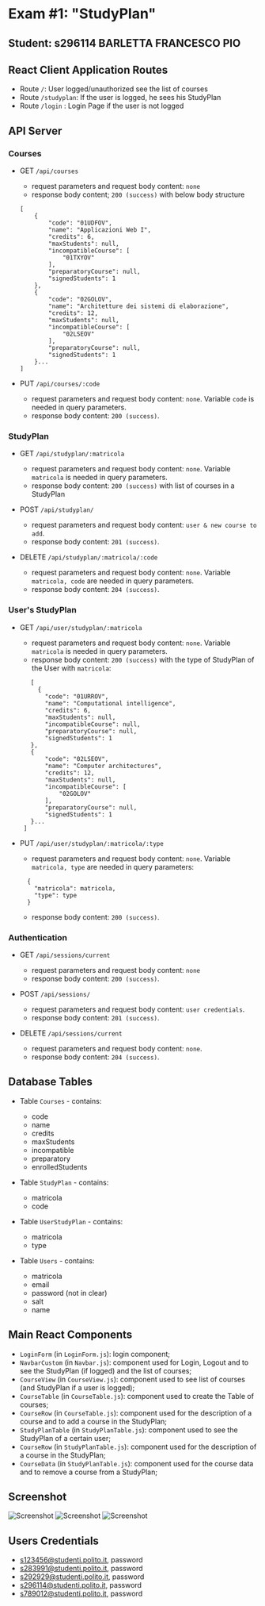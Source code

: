 # Exam #1: "StudyPlan"
## Student: s296114 BARLETTA FRANCESCO PIO 

## React Client Application Routes

- Route `/`: User logged/unauthorized see the list of courses
- Route `/studyplan`: If the user is logged, he sees his StudyPlan 
- Route `/login` : Login Page if the user is not logged

## API Server
### Courses
  
- GET `/api/courses`
  - request parameters and request body content: `none`
  - response body content; `200 (success)` with below body structure

  ```
  [
      {
          "code": "01UDFOV",
          "name": "Applicazioni Web I",
          "credits": 6,
          "maxStudents": null,
          "incompatibleCourse": [
              "01TXYOV"
          ],
          "preparatoryCourse": null,
          "signedStudents": 1
      },
      {
          "code": "02GOLOV",
          "name": "Architetture dei sistemi di elaborazione",
          "credits": 12,
          "maxStudents": null,
          "incompatibleCourse": [
              "02LSEOV"
          ],
          "preparatoryCourse": null,
          "signedStudents": 1
      }...
  ]
  ```

- PUT `/api/courses/:code`
  - request parameters and request body content: `none`. Variable `code` is needed in query parameters.
  - response body content: `200 (success)`.

### StudyPlan

- GET `/api/studyplan/:matricola`
  - request parameters and request body content: `none`. Variable `matricola` is needed in query parameters.
  - response body content: `200 (success)` with list of courses in a StudyPlan

- POST `/api/studyplan/`
  - request parameters and request body content: `user & new course to add`.
  - response body content: `201 (success)`.

- DELETE `/api/studyplan/:matricola/:code`
  - request parameters and request body content: `none`. Variable `matricola, code` are needed in query parameters.
  - response body content: `204 (success)`.

### User's StudyPlan

- GET `/api/user/studyplan/:matricola`
  - request parameters and request body content: `none`. Variable `matricola` is needed in query parameters.
  - response body content: `200 (success)` with the type of StudyPlan of the User with `matricola`:

   ```
      [
        {
          "code": "01URROV",
          "name": "Computational intelligence",
          "credits": 6,
          "maxStudents": null,
          "incompatibleCourse": null,
          "preparatoryCourse": null,
          "signedStudents": 1
      },
      {
          "code": "02LSEOV",
          "name": "Computer architectures",
          "credits": 12,
          "maxStudents": null,
          "incompatibleCourse": [
              "02GOLOV"
          ],
          "preparatoryCourse": null,
          "signedStudents": 1
      }...
    ]
    ```

- PUT `/api/user/studyplan/:matricola/:type`
  - request parameters and request body content: `none`. Variable `matricola, type` are needed in query parameters: 

  ```
    {
      "matricola": matricola,
      "type": type
    }
  ```
  - response body content: `200 (success)`.

### Authentication

- GET `/api/sessions/current`
  - request parameters and request body content: `none`
  - response body content: `200 (success)`.

- POST `/api/sessions/`
  - request parameters and request body content: `user credentials`.
  - response body content: `201 (success)`.

- DELETE `/api/sessions/current`
  - request parameters and request body content: `none`.
  - response body content: `204 (success)`.
  
## Database Tables

- Table `Courses` - contains:
  - code
  - name
  - credits
  - maxStudents
  - incompatible
  - preparatory
  - enrolledStudents

- Table `StudyPlan` - contains:
  - matricola
  - code

- Table `UserStudyPlan` - contains:
  - matricola
  - type

- Table `Users` - contains:
  - matricola
  - email
  - password (not in clear)
  - salt
  - name

## Main React Components

- `LoginForm` (in `LoginForm.js`): login component;
- `NavbarCustom` (in `Navbar.js`): component used for Login, Logout and to see the StudyPlan (if logged) and the list of courses; 
- `CourseView` (in `CourseView.js`): component used to see list of courses (and StudyPlan if a user is logged);
- `CourseTable` (in `CourseTable.js`): component used to create the Table of courses;
- `CourseRow` (in `CourseTable.js`): component used for the description of a course and to add a course in the StudyPlan; 
- `StudyPlanTable` (in `StudyPlanTable.js`): component used to see the StudyPlan of a certain user;
- `CourseRow` (in `StudyPlanTable.js`): component used for the description of a course in the StudyPlan; 
- `CourseData` (in `StudyPlanTable.js`): component used for the course data and to remove a course from a StudyPlan; 

## Screenshot

![Screenshot](./img/screenshot1.png)
![Screenshot](./img/screenshot2.png)
![Screenshot](./img/screenshot3.png)

## Users Credentials

- s123456@studenti.polito.it, password 
- s283991@studenti.polito.it, password 
- s292929@studenti.polito.it, password 
- s296114@studenti.polito.it, password 
- s789012@studenti.polito.it, password 
